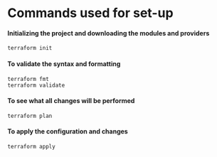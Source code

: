 # Commands used for set-up



#### Initializing the project and downloading the modules and providers
``` 
terraform init
```

#### To validate the syntax and formatting 
```
terraform fmt
terraform validate
```

#### To see what all changes will be performed 

```
terraform plan
```

#### To apply the configuration and changes
``` 
terraform apply
```
